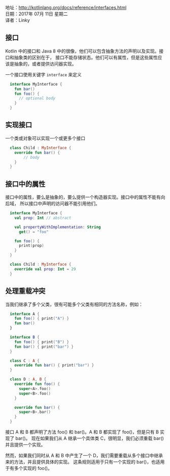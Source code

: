 地址：http://kotlinlang.org/docs/reference/interfaces.html<br />
日期：2017年 07月 11日 星期二<br />
译者：Linky<br />


## 接口

Kotlin 中的接口和 Java 8 中的很像，他们可以包含抽象方法的声明以及实现。接口和抽象类的区别在于，
接口不能存储状态。他们可以有属性，但是这些属性应该是抽象的，或者提供访问器实现。

一个接口使用关键字 `interface` 来定义

```kotlin
  interface MyInterface {
    fun bar()
    fun foo() {
      // optional body
    }
  }
```

## 实现接口

一个类或对象可以实现一个或更多个接口


```kotlin
  class Child : MyInterface {
    override fun bar() {
        // body
    }
  }
```

## 接口中的属性 

接口中的属性，要么是抽象的，要么提供一个构造器实现。接口中的属性不能有向后域，
所以接口中声明的访问器不能引用他们。

```kotlin
  interface MyInterface {
    val prop: Int // abstract

    val propertyWithImplementation: String
      get() = "foo"

    fun foo() {
      print(prop)
    }
  }

  class Child : MyInterface {
    override val prop: Int = 29
  }
```

## 处理重载冲突

当我们继承了多个父类，很有可能多个父类有相同的方法名称，例如：

```kotlin
  interface A {
    fun foo() { print("A") }
    fun bar()
  }

  interface B {
    fun foo() { print("B") }
    fun bar() { print("bar") }
  }

  class C : A {
    override fun bar() { print("bar") }
  }

  class D : A, B {
    override fun foo() {
      super<A>.foo()
      super<B>.foo()
    }

    override fun bar() {
      super<B>.bar()
    }
  }

```
接口 A 和 B 都声明了方法 foo() 和 bar()。A 和 B 都实现了 foo()，但是只有 B 实现了 bar()。
现在如果我们从 A 继承一个具体类 C，很明显，我们必须重载 bar() 并且提供一个实现。

然而，如果我们同时从 A 和 B 中产生了一个 D，我们需要重载从多个接口中继承来的方法，并且提供具体的实现。
这条规则适用于只有一个实现的 bar()，也适用于有多个实现的 foo()。
